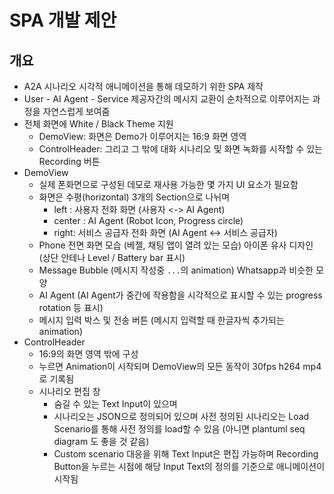 # SPA 개발 제안

## 개요

- A2A 시나리오 시각적 애니메이션을 통해 데모하기 위한 SPA 제작
- User - AI Agent - Service 제공자간의 메시지 교환이 순차적으로 이루어지는 과정을 자연스럽게 보여줌
- 전체 화면에 White / Black Theme 지원
  - DemoView: 화면은 Demo가 이루어지는 16:9 화면 영역
  - ControlHeader: 그리고 그 밖에 대화 시나리오 및 화면 녹화를 시작할 수 있는 Recording 버튼
- DemoView
  - 실제 폰화면으로 구성된 데모로 재사용 가능한 몇 가지 UI 요소가 필요함
  - 화면은 수평(horizontal) 3개의 Section으로 나뉘며
    - left : 사용자 전화 화면 (사용자 <-> AI Agent)
    - center : AI Agent (Robot Icon, Progress circle)
    - right: 서비스 공급자 전화 화면 (AI Agent <-> 서비스 공급자)
  - Phone 전면 화면 모습 (베젤, 채팅 앱이 열려 있는 모습) 아이폰 유사 디자인 (상단 안테나 Level / Battery bar 표시)
  - Message Bubble (메시지 작성중 `...`의 animation) Whatsapp과 비슷한 모양
  - AI Agent (AI Agent가 중간에 작용함을 시각적으로 표시할 수 있는 progress rotation 등 표시)
  - 메시지 입력 박스 및 전송 버튼 (메시지 입력할 때 한글자씩 추가되는 animation)
- ControlHeader
  - 16:9의 화면 영역 밖에 구성
  - 누르면 Animation이 시작되며 DemoView의 모든 동작이 30fps h264 mp4로 기록됨
  - 시나리오 편집 창
    - 숨길 수 있는 Text Input이 있으며
    - 시나리오는 JSON으로 정의되어 있으며 사전 정의된 시나리오는 Load Scenario를 통해 사전 정의를 load할 수 있음 (아니면 plantuml seq diagram 도 좋을 것 같음)
    - Custom scenario 대응을 위해 Text Input은 편집 가능하며 Recording Button을 누르는 시점에 해당 Input Text의 정의를 기준으로 애니메이션이 시작됨
